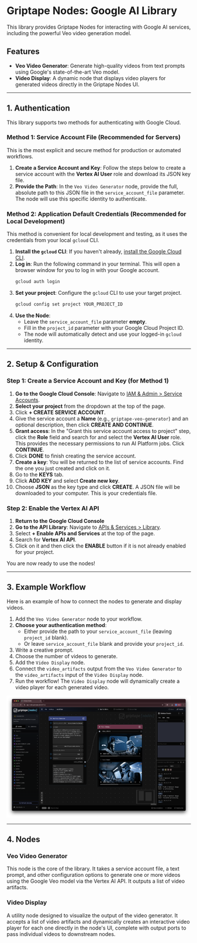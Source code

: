 # Griptape Nodes: Google AI Library

This library provides Griptape Nodes for interacting with Google AI services, including the powerful Veo video generation model.

## Features

- **Veo Video Generator**: Generate high-quality videos from text prompts using Google's state-of-the-art Veo model.
- **Video Display**: A dynamic node that displays video players for generated videos directly in the Griptape Nodes UI.

---

## 1. Authentication

This library supports two methods for authenticating with Google Cloud.

### Method 1: Service Account File (Recommended for Servers)
This is the most explicit and secure method for production or automated workflows.

1.  **Create a Service Account and Key**: Follow the steps below to create a service account with the **Vertex AI User** role and download its JSON key file.
2.  **Provide the Path**: In the `Veo Video Generator` node, provide the full, absolute path to this JSON file in the `service_account_file` parameter. The node will use this specific identity to authenticate.

### Method 2: Application Default Credentials (Recommended for Local Development)
This method is convenient for local development and testing, as it uses the credentials from your local `gcloud` CLI.

1.  **Install the `gcloud` CLI**: If you haven't already, [install the Google Cloud CLI](https://cloud.google.com/sdk/docs/install).
2.  **Log in**: Run the following command in your terminal. This will open a browser window for you to log in with your Google account.
    ```bash
    gcloud auth login
    ```
3.  **Set your project**: Configure the `gcloud` CLI to use your target project.
    ```bash
    gcloud config set project YOUR_PROJECT_ID
    ```
4.  **Use the Node**:
    -   Leave the `service_account_file` parameter **empty**.
    -   Fill in the `project_id` parameter with your Google Cloud Project ID.
    -   The node will automatically detect and use your logged-in `gcloud` identity.

---

## 2. Setup & Configuration

### Step 1: Create a Service Account and Key (for Method 1)

1.  **Go to the Google Cloud Console**: Navigate to [IAM & Admin > Service Accounts](https://console.cloud.google.com/iam-admin/serviceaccounts).
2.  **Select your project** from the dropdown at the top of the page.
3.  Click **+ CREATE SERVICE ACCOUNT**.
4.  Give the service account a **Name** (e.g., `griptape-veo-generator`) and an optional description, then click **CREATE AND CONTINUE**.
5.  **Grant access**: In the "Grant this service account access to project" step, click the **Role** field and search for and select the **Vertex AI User** role. This provides the necessary permissions to run AI Platform jobs. Click **CONTINUE**.
6.  Click **DONE** to finish creating the service account.
7.  **Create a key**: You will be returned to the list of service accounts. Find the one you just created and click on it.
8.  Go to the **KEYS** tab.
9.  Click **ADD KEY** and select **Create new key**.
10. Choose **JSON** as the key type and click **CREATE**. A JSON file will be downloaded to your computer. This is your credentials file.

### Step 2: Enable the Vertex AI API

1. **Return to the Google Cloud Console**
2.  **Go to the API Library**: Navigate to [APIs & Services > Library](https://console.cloud.google.com/apis/library).
3.  Select **+ Enable APIs and Services** at the top of the page.
4.  Search for **Vertex AI API**.
5.  Click on it and then click the **ENABLE** button if it is not already enabled for your project.

You are now ready to use the nodes!

---

## 3. Example Workflow

Here is an example of how to connect the nodes to generate and display videos.

1.  Add the `Veo Video Generator` node to your workflow.
2.  **Choose your authentication method**:
    -   Either provide the path to your `service_account_file` (leaving `project_id` blank).
    -   Or leave `service_account_file` blank and provide your `project_id`.
3.  Write a creative prompt.
4.  Choose the number of videos to generate.
5.  Add the `Video Display` node.
6.  Connect the `video_artifacts` output from the `Veo Video Generator` to the `video_artifacts` input of the `Video Display` node.
7.  Run the workflow! The `Video Display` node will dynamically create a video player for each generated video.

![Example Veo Workflow](images/example_flow2.png)

---

## 4. Nodes

### Veo Video Generator
This node is the core of the library. It takes a service account file, a text prompt, and other configuration options to generate one or more videos using the Google Veo model via the Vertex AI API. It outputs a list of video artifacts.

### Video Display
A utility node designed to visualize the output of the video generator. It accepts a list of video artifacts and dynamically creates an interactive video player for each one directly in the node's UI, complete with output ports to pass individual videos to downstream nodes.
